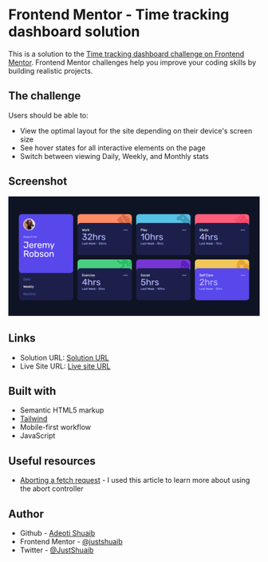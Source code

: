 # Frontend Mentor - Time tracking dashboard solution

This is a solution to the [Time tracking dashboard challenge on Frontend Mentor](https://www.frontendmentor.io/challenges/time-tracking-dashboard-UIQ7167Jw). Frontend Mentor challenges help you improve your coding skills by building realistic projects.

## The challenge

Users should be able to:

- View the optimal layout for the site depending on their device's screen size
- See hover states for all interactive elements on the page
- Switch between viewing Daily, Weekly, and Monthly stats

## Screenshot

![](./images/screenshot.png)

## Links

- Solution URL: [Solution URL](https://github.com/JustShuaib/time-tracking-dashboard)
- Live Site URL: [Live site URL](https://dashboard-shuaib.netlify.app/)

## Built with

- Semantic HTML5 markup
- [Tailwind](https://tailwindcss.com/)
- Mobile-first workflow
- JavaScript

## Useful resources

- [Aborting a fetch request](https://typeofnan.dev/how-to-abort-a-fetch-request-in-javascript-using-abortcontroller/) - I used this article to learn more about using the abort controller

## Author

- Github - [Adeoti Shuaib](https://www.github.com/JustShuaib)
- Frontend Mentor - [@justshuaib](https://www.frontendmentor.io/profile/justshuaib)
- Twitter - [@JustShuaib](https://www.twitter.com/JustShuaib)
